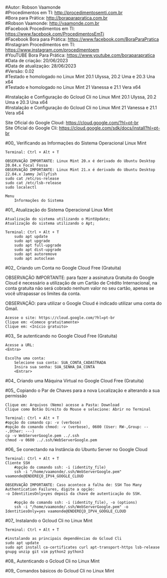 #Autor: Robson Vaamonde<br>
#Procedimentos em TI: http://procedimentosemti.com.br<br>
#Bora para Prática: http://boraparapratica.com.br<br>
#Robson Vaamonde: http://vaamonde.com.br<br>
#Facebook Procedimentos em TI: https://www.facebook.com/ProcedimentosEmTi<br>
#Facebook Bora para Prática: https://www.facebook.com/BoraParaPratica<br>
#Instagram Procedimentos em TI: https://www.instagram.com/procedimentoem<br>
#YouTUBE Bora Para Prática: https://www.youtube.com/boraparapratica<br>
#Data de criação: 20/06/2023<br>
#Data de atualização: 28/06/2023<br>
#Versão: 0.02<br>
#Testado e homologado no Linux Mint 20.1 Ulyssa, 20.2 Uma e 20.3 Una x64<br>
#Testado e homologado no Linux Mint 21 Vanessa e 21.1 Vera x64

#Instalação e Configuração do Gcloud Cli no Linux Mint 20.1 Ulyssa, 20.2 Uma e 20.3 Una x64<br>
#Instalação e Configuração do Gcloud Cli no Linux Mint 21 Vanessa e 21.1 Vera x64

Site Oficial do Google Cloud: https://cloud.google.com/?hl=pt-br<br>
Site Oficial do Google Cli: https://cloud.google.com/sdk/docs/install?hl=pt-br

#00_ Verificando as Informações do Sistema Operacional Linux Mint<br>

	Terminal: Ctrl + Alt + T

	OBSERVAÇÃO IMPORTANTE: Linux Mint 20.x é derivado do Ubuntu Desktop 20.04.x Focal Fossa 
	OBSERVAÇÃO IMPORTANTE: Linux Mint 21.x é derivado do Ubuntu Desktop 22.04.x Jammy Jellyfish
	sudo cat /etc/os-release
	sudo cat /etc/lsb-release
	sudo localectl

	Menu
		Informações do Sistema

#01_ Atualização do Sistema Operacional Linux Mint<br>

	Atualização do sistema utilizando o MintUpdate;
	Atualização do sistema utilizando o Apt;

	Terminal: Ctrl + Alt + T
		sudo apt update
		sudo apt upgrade
		sudo apt full-upgrade
		sudo apt dist-upgrade
		sudo apt autoremove
		sudo apt autoclean

#02_ Criando um Conta no Google Cloud Free (Gratuita)<br>

OBSERVAÇÃO IMPORTANTE: para fazer a assinatura Gratuita do Google Cloud é necessário a 
utilização de um Cartão de Crédito Internacional, na conta gratuita não será cobrado 
nenhum  valor no seu cartão, apenas se você ultrapassar os limites da conta.

OBSERVAÇÃO: para utilizar o Google Cloud é indicado utilizar uma conta do Gmail.

	Acesse o site: https://cloud.google.com/?hl=pt-br
	Clique em: <Comece gratuitamente>
	Clique em: <Início gratuito>


#03_ Se autenticando no Google Cloud Free (Gratuita)<br>

	Acesse a URL: 
	<Entra>

	Escolha uma conta: 
		Selecione sua conta: SUA_CONTA_CADASTRADA
		Insira sua senha: SUA_SENHA_DA_CONTA
		<Entrar>

#04_ Criando uma Máquina Virtual no Google Cloud Free (Gratuita)<br>

#05_ Copiando o Par de Chaves para a nova Localização e alterando a sua permissão<br>

	Clique em: Arquivos (Nemo) acesse a Pasta: Download
	Clique como Botão Direito do Mouse e selecione: Abrir no Terminal

	Terminal: Ctrl + Alt + T
	#opção do comando cp: -v (verbose)
	#opção do comando chmod: -v (verbose), 0600 (User: RW-,Group: ---,Other: ---)
	cp -v WebServerGoogle.pem ../.ssh
	chmod -v 0600 ../.ssh/WebServerGoogle.pem

#06_ Se conectando na Instância do Ubuntu Server no Google Cloud<br>

	Terminal: Ctrl + Alt + T	
	Cliente SSH
		#opção do comando ssh: -i (identity_file)
		ssh -i "/home/vaamonde/.ssh/WebServerGoogle.pem" vaamonde@ENDEREÇO_IPV4_GOOGLE_CLOUD

	OBSERVAÇÃO IMPORTANTE: Caso acontece a falha de: SSH Too Many Authentication Failures, digite a opção: 
	-o IdentitiesOnly=yes depois da chave de autenticação do SSH.
	
		#opção do comando ssh: -i (identity_file), -o (options)
		ssh -i "/home/vaamonde/.ssh/WebServerGoogle.pem" -o IdentitiesOnly=yes vaamonde@ENDEREÇO_IPV4_GOOGLE_CLOUD

#07_ Instalando o Gcloud Cli no Linux Mint<br>

	Terminal: Ctrl + Alt + T
	
	#instalando as principais dependências do Gcloud Cli
	sudo apt update
	sudo apt install ca-certificates curl apt-transport-https lsb-release gnupg unzip git vim python2 python3

#08_ Autenticando o Gcloud Cli no Linux Mint<br>


#09_ Comandos básicos do Gcloud Cli no Linux Mint<br>
